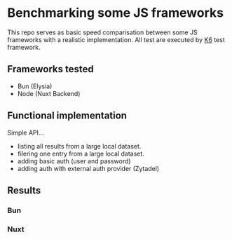 # Benchmarking some JS frameworks

This repo serves as basic speed comparisation between some JS frameworks with a realistic implementation. All test are executed by [K6](https://k6.io/) test framework.

## Frameworks tested

- Bun (Elysia)
- Node (Nuxt Backend)

## Functional implementation

Simple API...

- listing all results from a large local dataset.
- filering one entry from a large local dataset.
- adding basic auth (user and password)
- adding auth with external auth provider (Zytadel)

## Results

### Bun

### Nuxt
